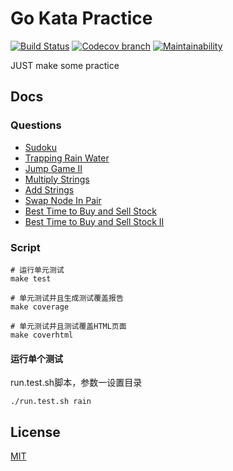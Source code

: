 # Go Kata Practice
  [![Build Status][travis-image]][travis-url]
  [![Codecov branch][codecov-image]][codecov-url]
  [![Maintainability][codeclimate-image]][codeclimate-url]

JUST make some practice


## Docs

### Questions

-   [Sudoku](./docs/sudoku.md)
-   [Trapping Rain Water](./docs/trap_rain_water.md)
-   [Jump Game II](./docs/jump_game_II.md)
-   [Multiply Strings](./docs/multiply_strings.md)
-   [Add Strings](./docs/add_strings.md)
-   [Swap Node In Pair](./docs/swap_node_in_pairs.md)
-   [Best Time to Buy and Sell Stock](./docs/best_time_to_buy_and_sell_stock.md)
-   [Best Time to Buy and Sell Stock II](./docs/best_time_to_buy_and_sell_stock_II.md)

### Script
```shell
# 运行单元测试
make test

# 单元测试并且生成测试覆盖报告
make coverage

# 单元测试并且测试覆盖HTML页面
make coverhtml
```

#### 运行单个测试

run.test.sh脚本，参数一设置目录

```shell
./run.test.sh rain
```

## License

  [MIT](./LICENSE)

[travis-image]: https://img.shields.io/travis/liuwill/go-kata-practice/master.svg?style=flat-square
[travis-url]: https://travis-ci.org/liuwill/go-kata-practice
[codecov-image]: https://img.shields.io/codecov/c/github/liuwill/go-kata-practice.svg?style=flat-square
[codecov-url]: https://codecov.io/gh/liuwill/go-kata-practice
[codeclimate-image]: https://api.codeclimate.com/v1/badges/356d7f0824e1b1e5d9ff/maintainability
[codeclimate-url]: https://codeclimate.com/github/liuwill/go-kata-practice/maintainability
